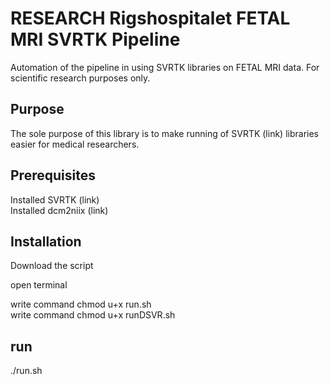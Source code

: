 # RESEARCH Rigshospitalet FETAL MRI SVRTK Pipeline
 Automation of the pipeline in using SVRTK libraries on FETAL MRI data. For scientific research purposes only.


 ## Purpose
 The sole purpose of this library is to make running of SVRTK (link) libraries easier for medical researchers.




 ## Prerequisites
 Installed SVRTK (link)  
 Installed dcm2niix (link)

 ## Installation
 Download the script

 open terminal

  write command chmod u+x run.sh  
  write command chmod u+x runDSVR.sh


  ## run
  ./run.sh
